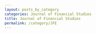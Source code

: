 ```yaml
---
layout: posts_by_category
categories: Journal of Financial Studies
title: Journal of Financial Studies
permalink: /category/JFE
---
```

